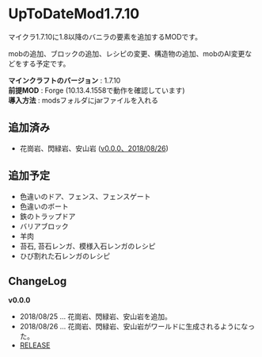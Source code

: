 # UpToDateMod1.7.10
マイクラ1.7.10に1.8以降のバニラの要素を追加するMODです。

mobの追加、ブロックの追加、レシピの変更、構造物の追加、mobのAI変更などをする予定です。

**マインクラフトのバージョン** : 1.7.10 \
**前提MOD** : Forge (10.13.4.1558で動作を確認しています) \
**導入方法** : modsフォルダにjarファイルを入れる

## 追加済み
 - 花崗岩、閃緑岩、安山岩 ([v0.0.0、2018/08/26](https://github.com/yuma140902/UpToDateMod1.7.10/releases/tag/v0.0.0_2018-08-26))

## 追加予定
 - 色違いのドア、フェンス、フェンスゲート
 - 色違いのボート
 - 鉄のトラップドア
 - バリアブロック
 - 羊肉
 - 苔石, 苔石レンガ、模様入石レンガのレシピ
 - ひび割れた石レンガのレシピ
 
 

## ChangeLog
**v0.0.0**
 - 2018/08/25 ... 花崗岩、閃緑岩、安山岩を追加。
 - 2018/08/26 ... 花崗岩、閃緑岩、安山岩がワールドに生成されるようになった。
 - [RELEASE](https://github.com/yuma140902/UpToDateMod1.7.10/releases/tag/v0.0.0_2018-08-26)
